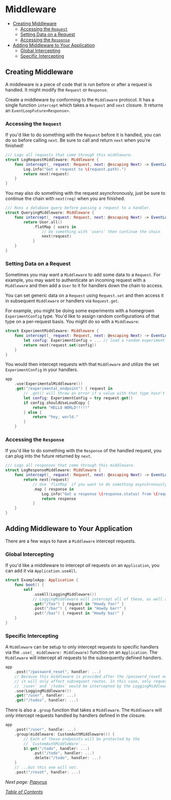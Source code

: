# Middleware

* [Creating Middleware](3b\_routingmiddleware.md#creating-middleware)
  * [Accessing the `Request`](3b\_routingmiddleware.md#accessing-the-request)
  * [Setting Data on a Request](3b\_routingmiddleware.md#setting-data-on-a-request)
  * [Accessing the `Response`](3b\_routingmiddleware.md#accessing-the--response-)
* [Adding Middleware to Your Application](3b\_routingmiddleware.md#adding-middleware-to-your-application)
  * [Global Intercepting](3b\_routingmiddleware.md#global-intercepting)
  * [Specific Intercepting](3b\_routingmiddleware.md#specific-intercepting)

## Creating Middleware

A middleware is a piece of code that is run before or after a request is handled. It might modify the `Request` or `Response`.

Create a middleware by conforming to the `Middleware` protocol. It has a single function `intercept` which takes a `Request` and `next` closure. It returns an `EventLoopFuture<Response>`.

### Accessing the `Request`

If you'd like to do something with the `Request` before it is handled, you can do so before calling `next`. Be sure to call and return `next` when you're finished!

```swift
/// Logs all requests that come through this middleware.
struct LogRequestMiddleware: Middleware {
    func intercept(_ request: Request, next: @escaping Next) -> EventLoopFuture<Response> {
        Log.info("Got a request to \(request.path).")
        return next(request)
    }
}
```

You may also do something with the request asynchronously, just be sure to continue the chain with `next(req)` when you are finished.

```swift
/// Runs a database query before passing a request to a handler.
struct QueryingMiddleware: Middleware {
    func intercept(_ request: Request, next: @escaping Next) -> EventLoopFuture<Response> {
        return User.all()
            .flatMap { users in 
                // Do something with `users` then continue the chain
                next(request)
            }
    }
}
```

### Setting Data on a Request

Sometimes you may want a `Middleware` to add some data to a `Request`. For example, you may want to authenticate an incoming request with a `Middleware` and then add a `User` to it for handlers down the chain to access.

You can set generic data on a `Request` using `Request.set` and then access it in subsequent `Middleware` or handlers via `Request.get`.

For example, you might be doing some experiments with a homegrown `ExperimentConfig` type. You'd like to assign random configurations of that type on a per-request basis. You might do so with a `Middleware`:

```swift
struct ExperimentMiddleware: Middleware {
    func intercept(_ request: Request, next: @escaping Next) -> EventLoopFuture<Response> {
        let config: ExperimentConfig = ... // load a random experiment config
        return next(request.set(config))
    }
}
```

You would then intercept requests with that `Middleware` and utilize the set `ExperimentConfig` in your handlers.

```swift
app
    .use(ExperimentalMiddleware())
    .get("/experimental_endpoint") { request in
        // .get() will throw an error if a value with that type hasn't been `set()` on the `Request`.
        let config: ExperimentConfig = try request.get()
        if config.shouldUseLoudCopy {
            return "HELLO WORLD!!!!!"
        } else {
            return "hey, world."
        }
    }
```

### Accessing the `Response`

If you'd like to do something with the `Response` of the handled request, you can plug into the future returned by `next`.

```swift
/// Logs all responses that come through this middleware.
struct LogResponseMiddleware: Middleware {
    func intercept(_ request: Request, next: @escaping Next) -> EventLoopFuture<Response> {
        return next(request)
            // Use `flatMap` if you want to do something asynchronously.
            .map { response in
                Log.info("Got a response \(response.status) from \(request.path).")
                return response
            }
    }
}
```

## Adding Middleware to Your Application

There are a few ways to have a `Middleware` intercept requests.

### Global Intercepting

If you'd like a middleware to intercept _all_ requests on an `Application`, you can add it via `Application.useAll`.

```swift
struct ExampleApp: Application {
    func boot() {
        self
            .useAll(LoggingMiddleware())
            // LoggingMiddleware will intercept all of these, as well as any unhandled requests.
            .get("/foo") { request in "Howdy foo!" }
            .post("/bar") { request in "Howdy bar!" }
            .put("/baz") { request in "Howdy baz!" }
    }
}
```

### Specific Intercepting

A `Middleware` can be setup to only intercept requests to specific handlers via the `.use(_ middleware: Middleware)` function on an `Application`. The `Middleware` will intercept all requests to the subsequently defined handlers.

```swift
app
    .post("/password_reset", handler: ...)
    // Because this middleware is provided after the /password_reset endpoint,
    // it will only affect subsequent routes. In this case, only requests to 
    // `/user` and `/todos` would be intercepted by the LoggingMiddleware.
    .use(LoggingMiddleware())
    .get("/user", handler: ...)
    .get("/todos", handler: ...)
```

There is also a `.group` function that takes a `Middleware`. The `Middleware` will _only_ intercept requests handled by handlers defined in the closure.

```swift
app
    .post("/user", handle: ...)
    .group(middleware: CustomAuthMiddleware()) {
        // Each of these endpoints will be protected by the
        // `CustomAuthMiddleWare`...
        $0.get("/todo", handler: ...)
            .put("/todo", handler: ...)
            .delete("/todo", handler: ...)
    }
    // ...but this one will not. 
    .post("/reset", handler: ...)
```

_Next page:_ [_Papyrus_](4\_papyrus.md)

[_Table of Contents_](../Docs/#docs)

